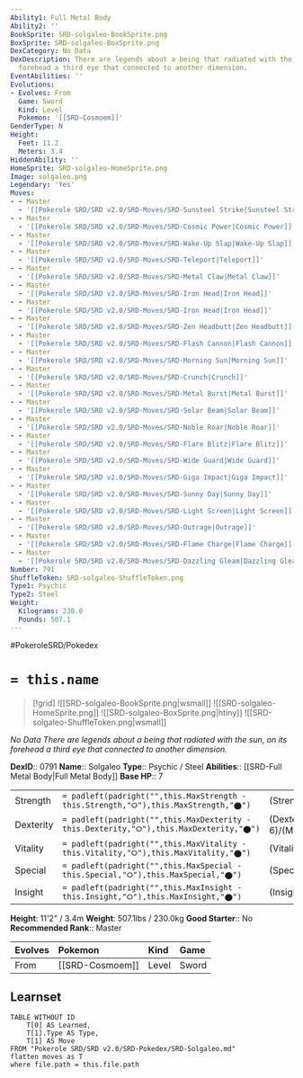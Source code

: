 ```yaml
---
Ability1: Full Metal Body
Ability2: ''
BookSprite: SRD-solgaleo-BookSprite.png
BoxSprite: SRD-solgaleo-BoxSprite.png
DexCategory: No Data
DexDescription: There are legends about a being that radiated with the sun, on its
  forehead a third eye that connected to another dimension.
EventAbilities: ''
Evolutions:
- Evolves: From
  Game: Sword
  Kind: Level
  Pokemon: '[[SRD-Cosmoem]]'
GenderType: N
Height:
  Feet: 11.2
  Meters: 3.4
HiddenAbility: ''
HomeSprite: SRD-solgaleo-HomeSprite.png
Image: solgaleo.png
Legendary: 'Yes'
Moves:
- - Master
  - '[[Pokerole SRD/SRD v2.0/SRD-Moves/SRD-Sunsteel Strike|Sunsteel Strike]]'
- - Master
  - '[[Pokerole SRD/SRD v2.0/SRD-Moves/SRD-Cosmic Power|Cosmic Power]]'
- - Master
  - '[[Pokerole SRD/SRD v2.0/SRD-Moves/SRD-Wake-Up Slap|Wake-Up Slap]]'
- - Master
  - '[[Pokerole SRD/SRD v2.0/SRD-Moves/SRD-Teleport|Teleport]]'
- - Master
  - '[[Pokerole SRD/SRD v2.0/SRD-Moves/SRD-Metal Claw|Metal Claw]]'
- - Master
  - '[[Pokerole SRD/SRD v2.0/SRD-Moves/SRD-Iron Head|Iron Head]]'
- - Master
  - '[[Pokerole SRD/SRD v2.0/SRD-Moves/SRD-Iron Head|Iron Head]]'
- - Master
  - '[[Pokerole SRD/SRD v2.0/SRD-Moves/SRD-Zen Headbutt|Zen Headbutt]]'
- - Master
  - '[[Pokerole SRD/SRD v2.0/SRD-Moves/SRD-Flash Cannon|Flash Cannon]]'
- - Master
  - '[[Pokerole SRD/SRD v2.0/SRD-Moves/SRD-Morning Sun|Morning Sun]]'
- - Master
  - '[[Pokerole SRD/SRD v2.0/SRD-Moves/SRD-Crunch|Crunch]]'
- - Master
  - '[[Pokerole SRD/SRD v2.0/SRD-Moves/SRD-Metal Burst|Metal Burst]]'
- - Master
  - '[[Pokerole SRD/SRD v2.0/SRD-Moves/SRD-Solar Beam|Solar Beam]]'
- - Master
  - '[[Pokerole SRD/SRD v2.0/SRD-Moves/SRD-Noble Roar|Noble Roar]]'
- - Master
  - '[[Pokerole SRD/SRD v2.0/SRD-Moves/SRD-Flare Blitz|Flare Blitz]]'
- - Master
  - '[[Pokerole SRD/SRD v2.0/SRD-Moves/SRD-Wide Guard|Wide Guard]]'
- - Master
  - '[[Pokerole SRD/SRD v2.0/SRD-Moves/SRD-Giga Impact|Giga Impact]]'
- - Master
  - '[[Pokerole SRD/SRD v2.0/SRD-Moves/SRD-Sunny Day|Sunny Day]]'
- - Master
  - '[[Pokerole SRD/SRD v2.0/SRD-Moves/SRD-Light Screen|Light Screen]]'
- - Master
  - '[[Pokerole SRD/SRD v2.0/SRD-Moves/SRD-Outrage|Outrage]]'
- - Master
  - '[[Pokerole SRD/SRD v2.0/SRD-Moves/SRD-Flame Charge|Flame Charge]]'
- - Master
  - '[[Pokerole SRD/SRD v2.0/SRD-Moves/SRD-Dazzling Gleam|Dazzling Gleam]]'
Number: 791
ShuffleToken: SRD-solgaleo-ShuffleToken.png
Type1: Psychic
Type2: Steel
Weight:
  Kilograms: 230.0
  Pounds: 507.1
---
```


#PokeroleSRD/Pokedex

# `= this.name`

> [!grid]
> ![[SRD-solgaleo-BookSprite.png|wsmall]]
> ![[SRD-solgaleo-HomeSprite.png]]
> ![[SRD-solgaleo-BoxSprite.png|htiny]]
> ![[SRD-solgaleo-ShuffleToken.png|wsmall]]


*No Data*
*There are legends about a being that radiated with the sun, on its forehead a third eye that connected to another dimension.*

**DexID**:: 0791
**Name**:: Solgaleo
**Type**:: Psychic / Steel
**Abilities**:: [[SRD-Full Metal Body|Full Metal Body]]
**Base HP**:: 7

|           |                                                                                        |                                          |
| --------- | -------------------------------------------------------------------------------------- | ---------------------------------------- |
| Strength  | `= padleft(padright("",this.MaxStrength - this.Strength,"⭘"),this.MaxStrength,"⬤")`    | (Strength::7)/(MaxStrength::7)   |
| Dexterity | `= padleft(padright("",this.MaxDexterity - this.Dexterity,"⭘"),this.MaxDexterity,"⬤")` | (Dexterity:: 6)/(MaxDexterity::6) |
| Vitality  | `= padleft(padright("",this.MaxVitality - this.Vitality,"⭘"),this.MaxVitality,"⬤")`    | (Vitality::6)/(MaxVitality::6)   |
| Special   | `= padleft(padright("",this.MaxSpecial - this.Special,"⭘"),this.MaxSpecial,"⬤")`       | (Special::5)/(MaxSpecial::5)     |
| Insight   | `= padleft(padright("",this.MaxInsight - this.Insight,"⭘"),this.MaxInsight,"⬤")`       | (Insight::5)/(MaxInsight::5)     |

**Height**: 11'2" / 3.4m
**Weight**: 507.1lbs / 230.0kg
**Good Starter**:: No
**Recommended Rank**:: Master

| Evolves   | Pokemon         | Kind   | Game   |
|:----------|:----------------|:-------|:-------|
| From      | [[SRD-Cosmoem]] | Level  | Sword  |

## Learnset

```dataview
TABLE WITHOUT ID
    T[0] AS Learned,
    T[1].Type AS Type,
    T[1] AS Move
FROM "Pokerole SRD/SRD v2.0/SRD-Pokedex/SRD-Solgaleo.md"
flatten moves as T
where file.path = this.file.path
```
